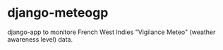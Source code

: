 # django-meteogp
  django-app to monitore French West Indies "Vigilance Meteo" (weather awareness level) data.
